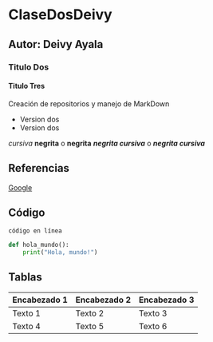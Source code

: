 # ClaseDosDeivy
## Autor: Deivy Ayala
### Titulo Dos
#### Titulo Tres
Creación de repositorios y  manejo de MarkDown
- Version dos
- Version dos
  

*cursiva* 
**negrita** o __negrita__
***negrita cursiva*** o ___negrita cursiva___




## Referencias 
[Google](https://www.google.com)
## Código
`código en línea`

```python
def hola_mundo():
    print("Hola, mundo!")
```
## Tablas
| Encabezado 1 | Encabezado 2 | Encabezado 3 |
|--------------|--------------|--------------|
| Texto 1      | Texto 2      | Texto 3      |
| Texto 4      | Texto 5      | Texto 6      |
